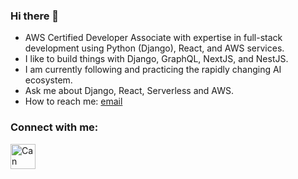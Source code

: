 ### Hi there 👋

<!--
**canburaks/canburaks** is a ✨ _special_ ✨ repository because its `README.md` (this file) appears on your GitHub profile.

Here are some ideas to get you started:
-->

- AWS Certified Developer Associate with expertise in full-stack development using Python (Django), React, and AWS services.
- I like to build things with Django, GraphQL, NextJS, and NestJS.
- I am currently following and practicing the rapidly changing AI ecosystem.
- Ask me about Django, React, Serverless and AWS.
- How to reach me: [email](mailto:cbsofyalioglu@gmail.com)


<h3 align="left">Connect with me:</h3>
<p align="left">
<a href="https://www.linkedin.com/in/cbsofyalioglu/" target="blank"><img align="center" src="https://static.cbsofyalioglu.com/public/image/icons/linkedin.png" alt="Can Burak Sofyalıoğlu's Linkedin" height="40" width="40" /></a>
</p>

